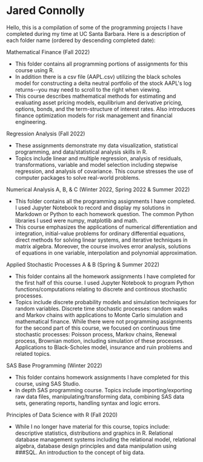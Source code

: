 # Jared Connolly 
Hello, this is a compilation of some of the programming projects I have completed during my time at UC Santa Barbara. Here is a description of each folder name (ordered by descending completed date):

Mathematical Finance (Fall 2022)
- This folder contains all programming portions of assignments for this course using R.
- In addition there is a csv file (AAPL.csv) utilizing the black scholes model for constructing a delta neutral portfolio of the stock AAPL's log returns--you may need to scroll to the right when viewing. 
- This course describes mathematical methods for estimating and evaluating asset pricing models, equilibrium and derivative pricing, options, bonds, and the term-structure of interest rates. Also introduces finance optimization models for risk management and financial engineering.

Regression Analysis (Fall 2022)
- These assignments demonstrate my data visualization, statistical programming, and data/statistical analysis skills in R.
- Topics include linear and multiple regression, analysis of residuals, transformations, variable and model selection including stepwise regression, and analysis of covariance. This course stresses the use of computer packages to solve real-world problems.

Numerical Analysis A, B, & C (Winter 2022, Spring 2022 & Summer 2022)
- This folder contains all the programming assignments I have completed. I used Jupyter Notebook to record and display my solutions in Markdown or Python to each homework question. The common Python libraries I used were numpy, matplotlib and math.
- This course emphasizes the applications of numerical differentiation and integration, initial-value problems for ordinary differential equations, direct methods for solving linear systems, and iterative techniques in matrix algebra. Moreover, the course involves error analysis, solutions of equations in one variable, interpolation and polynomial approximation.

Applied Stochastic Processes A & B (Spring & Summer 2022)
- This folder contains all the homework assignments I have completed for the first half of this course. I used Jupyter Notebook to program Python functions/computations relating to discrete and continous stochastic processes. 
- Topics include discrete probability models and simulation techniques for random variables. Discrete time stochastic processes: random walks and Markov chains with applications to Monte Carlo simulation and mathematical finance. While there were not programming assignments for the second part of this course, we focused on continuous time stochastic processes: Poisson process, Markov chains, Renewal process, Brownian motion, including simulation of these processes. Applications to Black-Scholes model, insurance and ruin problems and related topics. 

SAS Base Programming (Winter 2022)
- This folder contains homework assignments I have completed for this course, using SAS Studio.
- In depth SAS programming course. Topics include importing/exporting raw data files, manipulating/transforming data, combining SAS data sets, generating reports, handling syntax and logic errors.

Principles of Data Science with R (Fall 2020) 
- While I no longer have material for this course, topics include: descriptive statistics, distributions and graphics in R. Relational database management systems including the relational model, relational algebra, database design principles and data manipulation using ###SQL. An introduction to the concept of big data.
